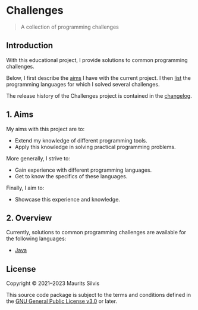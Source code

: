 # Challenges

> A collection of programming challenges

## Introduction

With this educational project, I provide solutions to common programming challenges.

Below, I first describe the [aims](#1-aims) I have with the current project.
I then [list](#2-overview) the programming languages for which I solved several challenges.

The release history of the Challenges project is contained in the [changelog](CHANGELOG.md).

## 1. Aims

My aims with this project are to:

- Extend my knowledge of different programming tools.
- Apply this knowledge in solving practical programming problems.

More generally, I strive to:

- Gain experience with different programming languages.
- Get to know the specifics of these languages.

Finally, I aim to:

- Showcase this experience and knowledge.

## 2. Overview

Currently, solutions to common programming challenges are available for the following languages:

- [Java](java)

## License

Copyright © 2021–2023 Maurits Silvis

This source code package is subject to the terms and conditions defined in the [GNU General Public License v3.0](LICENSE.md) or later.
